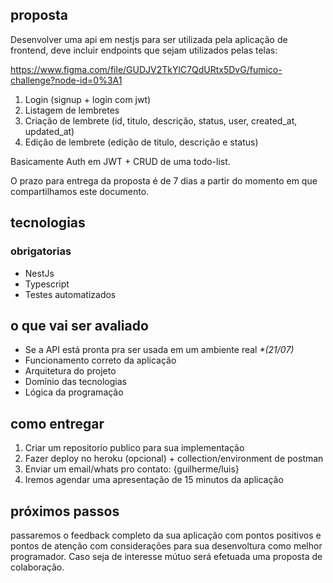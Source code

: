 ## proposta

Desenvolver uma api em nestjs para ser utilizada pela aplicação de frontend, deve incluir endpoints que sejam utilizados pelas telas:

https://www.figma.com/file/GUDJV2TkYlC7QdURtx5DvG/fumico-challenge?node-id=0%3A1

1. Login (signup + login com jwt)
2. Listagem de lembretes
3. Criação de lembrete (id, titulo, descrição, status, user, created_at, updated_at)
4. Edição de lembrete (edição de titulo, descrição e status)

Basicamente Auth em JWT + CRUD de uma todo-list.

O prazo para entrega da proposta é de 7 dias a partir do momento em que compartilhamos este documento.

## tecnologias

### obrigatorias

- NestJs
- Typescript
- Testes automatizados

## o que vai ser avaliado

- Se a API está pronta pra ser usada em um ambiente real *\*(21/07)*
- Funcionamento correto da aplicação
- Arquitetura do projeto
- Domínio das tecnologias
- Lógica da programação

## como entregar

1. Criar um repositorio publico para sua implementação
2. Fazer deploy no heroku (opcional) + collection/environment de postman
3. Enviar um email/whats pro contato: {guilherme/luis}
4. Iremos agendar uma apresentação de 15 minutos da aplicação

## próximos passos

passaremos o feedback completo da sua aplicação com pontos positivos e pontos de atenção com considerações para sua desenvoltura como melhor programador. Caso seja de interesse mútuo será efetuada uma proposta de colaboração.
